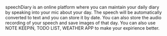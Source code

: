 speechDiary is an online platform where you can maintain your daily diary by speaking into your mic about your day.
The speech will be automatically converted to text and you can store it by date.
You can also store the audio recording of your speech and save images of that day.
You can also use NOTE KEEPIN, TODO LIST, WEATHER APP to make your expirience better.
